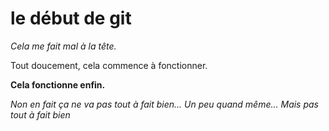 # le début de git

*Cela me fait mal à la tête.*

Tout doucement, cela commence à fonctionner.

**Cela fonctionne enfin.**

*Non en fait ça ne va pas tout à fait bien...*
*Un peu quand même...*
*Mais pas tout à fait bien*



